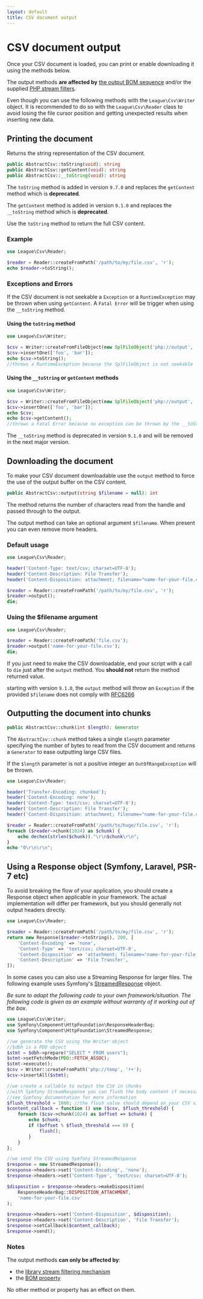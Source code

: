 ```yaml
---
layout: default
title: CSV document output
---
```


# CSV document output

Once your CSV document is loaded, you can print or enable downloading it using the methods below.

The output methods **are affected by** [the output BOM sequence](/9.0/connections/bom/) and/or the supplied [PHP stream filters](/9.0/connections/filters/).

<p class="message-info">Even though you can use the following methods with the <code>League\Csv\Writer</code> object. It is recommended to do so with the <code>League\Csv\Reader</code> class to avoid losing the file cursor position and getting unexpected results when inserting new data.</p>

## Printing the document

Returns the string representation of the CSV document.

```php
public AbstractCsv::toString(void): string
public AbstractCsv::getContent(void): string
public AbstractCsv::__toString(void): string
```

<p class="message-notice">The <code>toString</code> method is added in version <code>9.7.0</code> and replaces the <code>getContent</code> method which is <strong>deprecated</strong>.</p>
<p class="message-notice">The <code>getContent</code> method is added in version <code>9.1.0</code> and replaces the <code>__toString</code> method which is <strong>deprecated</strong>.</p>

Use the `toString` method to return the full CSV content.

### Example

```php
use League\Csv\Reader;

$reader = Reader::createFromPath('/path/to/my/file.csv', 'r');
echo $reader->toString();
```

### Exceptions and Errors

If the CSV document is not seekable a `Exception` or a `RuntimeException` may be thrown when using `getContent`. A `Fatal Error` will be trigger when using the `__toString` method.

#### Using the `toString` method

```php
use League\Csv\Writer;

$csv = Writer::createFromFileObject(new SplFileObject('php://output', 'w'));
$csv->insertOne(['foo', 'bar']);
echo $csv->toString();
//throws a RuntimeException because the SplFileObject is not seekable
```

#### Using the `__toString` or `getContent` methods

```php
use League\Csv\Writer;

$csv = Writer::createFromFileObject(new SplFileObject('php://output', 'w'));
$csv->insertOne(['foo', 'bar']);
echo $csv;
echo $csv->getContent();
//throws a Fatal Error because no exception can be thrown by the __toString method
```

<p class="message-warning">The <code>__toString</code> method is deprecated in version <code>9.1.0</code> and will be removed in the next major version.</p>

## Downloading the document

To make your CSV document downloadable use the `output` method to force the use of the output buffer on the CSV content.

```php
public AbstractCsv::output(string $filename = null): int
```

The method returns the number of characters read from the handle and passed through to the output.

The output method can take an optional argument `$filename`. When present you can even remove more headers.

### Default usage

```php
use League\Csv\Reader;

header('Content-Type: text/csv; charset=UTF-8');
header('Content-Description: File Transfer');
header('Content-Disposition: attachment; filename="name-for-your-file.csv"');

$reader = Reader::createFromPath('/path/to/my/file.csv', 'r');
$reader->output();
die;
```

### Using the $filename argument

```php
use League\Csv\Reader;

$reader = Reader::createFromPath('file.csv');
$reader->output('name-for-your-file.csv');
die;
```

<p class="message-notice">If you just need to make the CSV downloadable, end your script with a call to <code>die</code> just after the <code>output</code> method. You <strong>should not</strong> return the method returned value.</p>

<p class="message-warning">starting with version <code>9.1.0</code>, the <code>output</code> method will throw an <code>Exception</code> if the provided <code>$filename</code> does not comply with <a href="https://tools.ietf.org/html/rfc6266#section-4">RFC6266</a></p>

## Outputting the document into chunks

```php
public AbstractCsv::chunk(int $length): Generator
```

The `AbstractCsv::chunk` method takes a single `$length` parameter specifying the number of bytes to read from the CSV document and returns a `Generator` to ease outputting large CSV files.

<p class="message-warning">If the <code>$length</code> parameter is not a positive integer an <code>OutOfRangeException</code> will be thrown.</p>

```php
use League\Csv\Reader;

header('Transfer-Encoding: chunked');
header('Content-Encoding: none');
header('Content-Type: text/csv; charset=UTF-8');
header('Content-Description: File Transfer');
header('Content-Disposition: attachment; filename="name-for-your-file.csv"');

$reader = Reader::createFromPath('/path/to/huge/file.csv', 'r');
foreach ($reader->chunk(1024) as $chunk) {
    echo dechex(strlen($chunk))."\r\n$chunk\r\n";
}
echo "0\r\n\r\n";
```

## Using a Response object (Symfony, Laravel, PSR-7 etc)

To avoid breaking the flow of your application, you should create a Response object when applicable in your framework. The actual implementation will differ per framework, but you should generally not output headers directly.

```php
use League\Csv\Reader;

$reader = Reader::createFromPath('/path/to/my/file.csv', 'r');
return new Response($reader->toString(), 200, [
    'Content-Encoding' => 'none',
    'Content-Type' => 'text/csv; charset=UTF-8',
    'Content-Disposition' => 'attachment; filename="name-for-your-file.csv"',
    'Content-Description' => 'File Transfer',
]);
```

In some cases you can also use a Streaming Response for larger files.
The following example uses Symfony's [StreamedResponse](https://symfony.com/doc/current/components/http_foundation.html#streaming-a-response) object.

<p class="message-notice"><i>Be sure to adapt the following code to your own framework/situation. The following code is given as an example without warranty of it working out of the box.</i></p>

```php
use League\Csv\Writer;
use Symfony\Component\HttpFoundation\ResponseHeaderBag;
use Symfony\Component\HttpFoundation\StreamedResponse;

//we generate the CSV using the Writer object
//$dbh is a PDO object
$stmt = $dbh->prepare("SELECT * FROM users");
$stmt->setFetchMode(PDO::FETCH_ASSOC);
$stmt->execute();
$csv = Writer::createFromPath('php://temp', 'r+');
$csv->insertAll($stmt);

//we create a callable to output the CSV in chunks
//with Symfony StreamResponse you can flush the body content if necessary
//see Symfony documentation for more information
$flush_threshold = 1000; //the flush value should depend on your CSV size.
$content_callback = function () use ($csv, $flush_threshold) {
    foreach ($csv->chunk(1024) as $offset => $chunk) {
        echo $chunk;
        if ($offset % $flush_threshold === 0) {
            flush();
        }
    }
};

//we send the CSV using Symfony StreamedResponse
$response = new StreamedResponse();
$response->headers->set('Content-Encoding', 'none');
$response->headers->set('Content-Type', 'text/csv; charset=UTF-8');

$disposition = $response->headers->makeDisposition(
    ResponseHeaderBag::DISPOSITION_ATTACHMENT,
    'name-for-your-file.csv'
);

$response->headers->set('Content-Disposition', $disposition);
$response->headers->set('Content-Description', 'File Transfer');
$response->setCallback($content_callback);
$response->send();
```

### Notes

The output methods **can only be affected by**:

- the [library stream filtering mechanism](/9.0/connections/filtering/)
- the [BOM property](/9.0/connections/bom/)

No other method or property has an effect on them.
